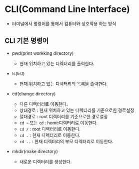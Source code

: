 # CLI(Command Line Interface)
+ 터미널에서 명령어를 통해서 컴퓨터와 상호작용 하는 방식
   
## CLI 기본 명령어
+ pwd(print workking directory)
	+ 현재 위치하고 있는 디렉터리를 출력한다.
   
+ ls(list)
	+ 현재 위치하고 있는 디렉터리의 목록을 출력한다.
   
+ cd(change directory)
	+ 다른 디렉터리로 이동한다.
	+ 상대경로 : 현재 위치하고 있는 디렉터리를 기준으로한 경로설정
	+ 절대경로 : root 디렉터리를 기준으로한 경로설장
	+ `cd ~` 또는 `cd` : home디렉터리로 이동한다.
	+ `cd /` : root 디렉터리로 이동한다.
	+ `cd .` : 현재 디렉터리로 이동한다.
	+ `cd ..` : 현재 디렉터리의 부모 디렉터리로 이동한다.
   
+ mkdir(make directory)
	+ 새로운 디렉터리를 생성한다.